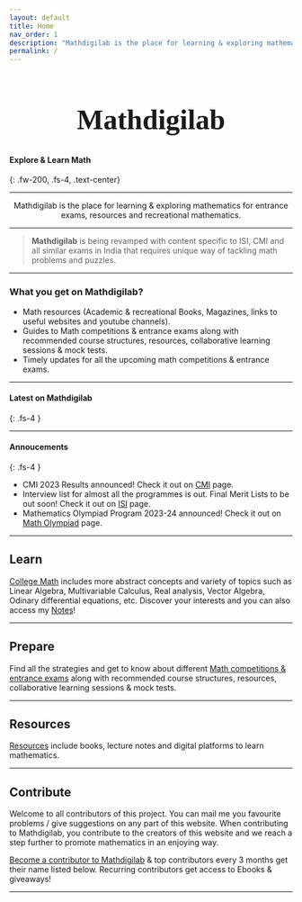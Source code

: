 ```yaml
---
layout: default
title: Home
nav_order: 1
description: "Mathdigilab is the place for learning & exploring mathematics for entrance exams, resources and recreational mathematics. This is the one-stop place for math enthusiasts."
permalink: /
---
```

 <!---<p align="center">
  <img src="/assets/images/mathdigilab.svg.png" width="100">
 </p>--->
 <!---<p align="center">
  <img src="/assets/images/Mathdigilab-logo.svg" alt="Mathdigilab"  width="max-width" />
 </p>--->

<div>
    <style>
      @font-face { font-family: Nibpro; src: url('assets/NibPro-LightItalic.ttf'); } 
      h1 {
        font-family: Nibpro;
        font-size: 50px;
        font-weight: 700;
      }
    </style>
    <h1 align="center">Mathdigilab</h1>
</div>


<h4>Explore & Learn Math</h4>
{: .fw-200, .fs-4, .text-center}

---

<p align="center">Mathdigilab is the place for learning & exploring mathematics for entrance exams, resources and recreational mathematics.</p>

---


> **Mathdigilab** is being revamped with content specific to ISI, CMI and all similar exams in India that requires unique way of tackling math problems and puzzles.

---

### What you get on <b>Mathdigilab</b>?

- Math resources (Academic & recreational Books, Magazines, links to useful websites and youtube channels).
- Guides to Math competitions & entrance exams along with recommended course structures, resources, collaborative learning sessions & mock tests.
- Timely updates for all the upcoming math competitions & entrance exams.

---

#### Latest on <b>Mathdigilab</b>
{: .fs-4 }


---

#### Annoucements
{: .fs-4 }

- CMI 2023 Results announced! Check it out on [CMI](https://mathdigilab.github.io/docs/math-exams/cmi) page.
- Interview list for almost all the programmes is out. Final Merit Lists to be out soon! Check it out on [ISI](https://mathdigilab.github.io/docs/math-exams/isi) page.
- Mathematics Olympiad Program 2023-24 announced! Check it out on [Math Olympiad](https://mathdigilab.github.io/docs/math-exams/math-olympiad) page.

---

## Learn
[College Math](https://mathdigilab.github.io/docs/college-math) includes more abstract concepts and variety of topics such as Linear Algebra, Multivariable Calculus, Real analysis, Vector Algebra, Odinary differential equations, etc. Discover your interests and you can also access my [Notes](https://mathdigilab.github.io/docs/higher-mathematics/notes)!

---

## Prepare
Find all the strategies and get to know about different [Math competitions & entrance exams](https://mathdigilab.github.io/docs/math-exams) along with recommended course structures, resources, collaborative learning sessions & mock tests.

---

## Resources
[Resources](https://mathdigilab.github.io/docs/resources) include books, lecture notes and digital platforms to learn mathematics.

---

## Contribute
Welcome to all contributors of this project. You can mail me you favourite problems / give suggestions on any part of this website. When contributing to Mathdigilab, you contribute to the creators of this website and we reach a step further to promote mathematics in an enjoying way.

[Become a contributor to Mathdigilab](https://mathdigilab.github.io/docs/contribute) & top contributors every 3 months get their name listed below. Recurring contributors get access to Ebooks & giveaways!

---

<!-- ## Contributors

- **Shreyas Kali** <br>
> Contact: mathdigilab@gmail.com <br> Copyright &copy; 2021-2023 Mathdigilab. -->
